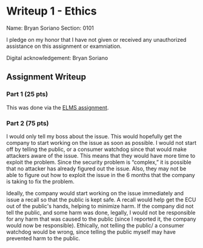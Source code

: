 Writeup 1 - Ethics
======

Name: Bryan Soriano
Section: 0101

I pledge on my honor that I have not given or received any unauthorized assistance on this assignment or examniation.

Digital acknowledgement: Bryan Soriano

## Assignment Writeup

### Part 1 (25 pts)

This was done via the [ELMS assignment](https://myelms.umd.edu/courses/1251976/assignments/4726433).

### Part 2 (75 pts)

I would only tell my boss about the issue. This would hopefully get the company to start working on the issue as soon as possible. I would not start off by telling the public, or a consumer watchdog since that would make attackers aware of the issue. This means that they would have more time to exploit the problem. Since the security problem is “complex,” it is possible that no attacker has already figured out the issue. Also, they may not be able to figure out how to exploit the issue in the 6 months that the company is taking to fix the problem.

Ideally, the company would start working on the issue immediately and issue a recall so that the public is kept safe. A recall would help get the ECU out of the public's hands, helping to minimize harm. If the company did not tell the public, and some harm was done, legally, I would not be responsible for any harm that was caused to the public (since I reported it, the company would now be responsible). Ethically, not telling the public/ a consumer watchdog would be wrong, since telling the public myself may have prevented harm to the public.
